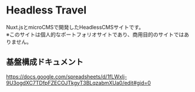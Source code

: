 # Headless Travel
Nuxt.jsとmicroCMSで開発したHeadlessCMSサイトです。  
※このサイトは個人的なポートフォリオサイトであり、商用目的のサイトではありません。  


## 基盤構成ドキュメント
https://docs.google.com/spreadsheets/d/1fLWxlj-9U3ogdXC7TDfpFZECOJTkgyT3BLqzabmXUa0/edit#gid=0
